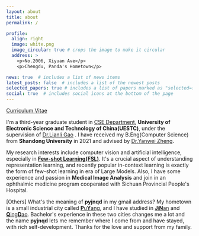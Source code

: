 ```yaml
---
layout: about
title: about
permalink: /

profile:
  align: right
  image: white.png
  image_circular: true # crops the image to make it circular
  address: >
    <p>No.2006, Xiyuan Ave</p>
    <p>Chengdu, Panda's Hometown</p>

news: true  # includes a list of news items
latest_posts: false  # includes a list of the newest posts
selected_papers: true # includes a list of papers marked as "selected={true}"
social: true  # includes social icons at the bottom of the page
---
```

[Curriculum Vitae](/assets/pdf/haowu_cv.pdf)

I'm a third-year graduate student in [CSE Department](https://www.en.scse.uestc.edu.cn/), **University of Electronic Science and Technology of China(UESTC)**, under the supervision of [Dr.Lianli Gao](https://lianligao.github.io/) . I have received my B.Eng(Computer Science) from **Shandong University** in 2021 and advised by [Dr.Yanwei Zheng](https://ivyzheng.github.io/).

My research interests include computer vision and artificial intelligence, especially in [**Few-shot Learning(FSL)**](https://lilianweng.github.io/posts/2023-03-15-prompt-engineering/#few-shot). It's a crucial aspect of understanding representation learning, and recently popular in-context learning is exactly the form of few-shot learning in era of Large Models. Also, I have some experience and passion in **Medical Image Analysis** and join in an ophthalmic medicine program cooperated with Sichuan Provincial People's Hospital.

[Others] What's the meaning of **pyjnqd** in my gmail address?
My hometown is a small industrial city called [**P**u**Y**ang](https://en.wikipedia.org/wiki/Puyang), and I have studied in [**J**i**N**an](https://en.wikipedia.org/wiki/Jinan) and [**Q**ing**D**ao](https://en.wikipedia.org/wiki/Qingdao). Bachelor's experience in these two cities changes me a lot and the name **pyjnqd** lets me remember where I come from and have stayed, with rich self-development. Thanks for the love and support from my family.





